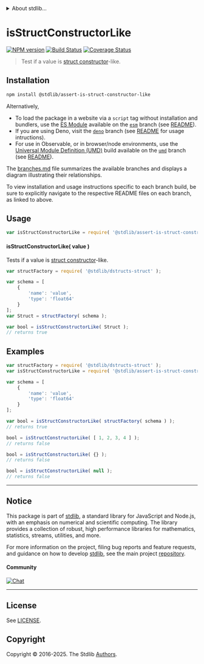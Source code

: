 <!--

@license Apache-2.0

Copyright (c) 2025 The Stdlib Authors.

Licensed under the Apache License, Version 2.0 (the "License");
you may not use this file except in compliance with the License.
You may obtain a copy of the License at

   http://www.apache.org/licenses/LICENSE-2.0

Unless required by applicable law or agreed to in writing, software
distributed under the License is distributed on an "AS IS" BASIS,
WITHOUT WARRANTIES OR CONDITIONS OF ANY KIND, either express or implied.
See the License for the specific language governing permissions and
limitations under the License.

-->


<details>
  <summary>
    About stdlib...
  </summary>
  <p>We believe in a future in which the web is a preferred environment for numerical computation. To help realize this future, we've built stdlib. stdlib is a standard library, with an emphasis on numerical and scientific computation, written in JavaScript (and C) for execution in browsers and in Node.js.</p>
  <p>The library is fully decomposable, being architected in such a way that you can swap out and mix and match APIs and functionality to cater to your exact preferences and use cases.</p>
  <p>When you use stdlib, you can be absolutely certain that you are using the most thorough, rigorous, well-written, studied, documented, tested, measured, and high-quality code out there.</p>
  <p>To join us in bringing numerical computing to the web, get started by checking us out on <a href="https://github.com/stdlib-js/stdlib">GitHub</a>, and please consider <a href="https://opencollective.com/stdlib">financially supporting stdlib</a>. We greatly appreciate your continued support!</p>
</details>

# isStructConstructorLike

[![NPM version][npm-image]][npm-url] [![Build Status][test-image]][test-url] [![Coverage Status][coverage-image]][coverage-url] <!-- [![dependencies][dependencies-image]][dependencies-url] -->

> Test if a value is [struct constructor][@stdlib/dstructs/struct]-like.

<section class="installation">

## Installation

```bash
npm install @stdlib/assert-is-struct-constructor-like
```

Alternatively,

-   To load the package in a website via a `script` tag without installation and bundlers, use the [ES Module][es-module] available on the [`esm`][esm-url] branch (see [README][esm-readme]).
-   If you are using Deno, visit the [`deno`][deno-url] branch (see [README][deno-readme] for usage intructions).
-   For use in Observable, or in browser/node environments, use the [Universal Module Definition (UMD)][umd] build available on the [`umd`][umd-url] branch (see [README][umd-readme]).

The [branches.md][branches-url] file summarizes the available branches and displays a diagram illustrating their relationships.

To view installation and usage instructions specific to each branch build, be sure to explicitly navigate to the respective README files on each branch, as linked to above.

</section>

<section class="usage">

## Usage

```javascript
var isStructConstructorLike = require( '@stdlib/assert-is-struct-constructor-like' );
```

#### isStructConstructorLike( value )

Tests if a value is [struct constructor][@stdlib/dstructs/struct]-like.

```javascript
var structFactory = require( '@stdlib/dstructs-struct' );

var schema = [
    {
        'name': 'value',
        'type': 'float64'
    }
];
var Struct = structFactory( schema );

var bool = isStructConstructorLike( Struct );
// returns true
```

</section>

<!-- /.usage -->

<section class="examples">

## Examples

<!-- eslint no-undef: "error" -->

```javascript
var structFactory = require( '@stdlib/dstructs-struct' );
var isStructConstructorLike = require( '@stdlib/assert-is-struct-constructor-like' );

var schema = [
    {
        'name': 'value',
        'type': 'float64'
    }
];

var bool = isStructConstructorLike( structFactory( schema ) );
// returns true

bool = isStructConstructorLike( [ 1, 2, 3, 4 ] );
// returns false

bool = isStructConstructorLike( {} );
// returns false

bool = isStructConstructorLike( null );
// returns false
```

</section>

<!-- /.examples -->

<!-- Section for related `stdlib` packages. Do not manually edit this section, as it is automatically populated. -->

<section class="related">

</section>

<!-- /.related -->

<!-- Section for all links. Make sure to keep an empty line after the `section` element and another before the `/section` close. -->


<section class="main-repo" >

* * *

## Notice

This package is part of [stdlib][stdlib], a standard library for JavaScript and Node.js, with an emphasis on numerical and scientific computing. The library provides a collection of robust, high performance libraries for mathematics, statistics, streams, utilities, and more.

For more information on the project, filing bug reports and feature requests, and guidance on how to develop [stdlib][stdlib], see the main project [repository][stdlib].

#### Community

[![Chat][chat-image]][chat-url]

---

## License

See [LICENSE][stdlib-license].


## Copyright

Copyright &copy; 2016-2025. The Stdlib [Authors][stdlib-authors].

</section>

<!-- /.stdlib -->

<!-- Section for all links. Make sure to keep an empty line after the `section` element and another before the `/section` close. -->

<section class="links">

[npm-image]: http://img.shields.io/npm/v/@stdlib/assert-is-struct-constructor-like.svg
[npm-url]: https://npmjs.org/package/@stdlib/assert-is-struct-constructor-like

[test-image]: https://github.com/stdlib-js/assert-is-struct-constructor-like/actions/workflows/test.yml/badge.svg?branch=main
[test-url]: https://github.com/stdlib-js/assert-is-struct-constructor-like/actions/workflows/test.yml?query=branch:main

[coverage-image]: https://img.shields.io/codecov/c/github/stdlib-js/assert-is-struct-constructor-like/main.svg
[coverage-url]: https://codecov.io/github/stdlib-js/assert-is-struct-constructor-like?branch=main

<!--

[dependencies-image]: https://img.shields.io/david/stdlib-js/assert-is-struct-constructor-like.svg
[dependencies-url]: https://david-dm.org/stdlib-js/assert-is-struct-constructor-like/main

-->

[chat-image]: https://img.shields.io/gitter/room/stdlib-js/stdlib.svg
[chat-url]: https://app.gitter.im/#/room/#stdlib-js_stdlib:gitter.im

[stdlib]: https://github.com/stdlib-js/stdlib

[stdlib-authors]: https://github.com/stdlib-js/stdlib/graphs/contributors

[umd]: https://github.com/umdjs/umd
[es-module]: https://developer.mozilla.org/en-US/docs/Web/JavaScript/Guide/Modules

[deno-url]: https://github.com/stdlib-js/assert-is-struct-constructor-like/tree/deno
[deno-readme]: https://github.com/stdlib-js/assert-is-struct-constructor-like/blob/deno/README.md
[umd-url]: https://github.com/stdlib-js/assert-is-struct-constructor-like/tree/umd
[umd-readme]: https://github.com/stdlib-js/assert-is-struct-constructor-like/blob/umd/README.md
[esm-url]: https://github.com/stdlib-js/assert-is-struct-constructor-like/tree/esm
[esm-readme]: https://github.com/stdlib-js/assert-is-struct-constructor-like/blob/esm/README.md
[branches-url]: https://github.com/stdlib-js/assert-is-struct-constructor-like/blob/main/branches.md

[stdlib-license]: https://raw.githubusercontent.com/stdlib-js/assert-is-struct-constructor-like/main/LICENSE

[@stdlib/dstructs/struct]: https://github.com/stdlib-js/dstructs-struct

</section>

<!-- /.links -->
